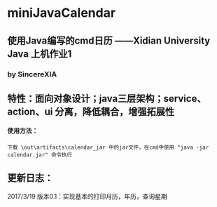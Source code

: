 # miniJavaCalendar

## 使用Java编写的cmd日历 ——Xidian University Java 上机作业1
### by SincereXIA 
## 特性：面向对象设计；java三层架构；service、action、ui 分离，降低耦合，增强拓展性
#### 使用方法：
	下载 \out\artifacts\calendar_jar 中的jar文件，在cmd中使用 "java -jar calendar.jar" 命令执行


## 更新日志：
2017/3/19
版本0.1：实现基本的打印月历，年历，查询星期